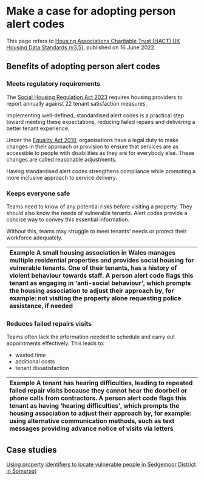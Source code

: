 # Make a case for adopting person alert codes

This page refers to [Housing Associations Charitable Trust (HACT) UK Housing Data Standards (v3.5)](https://hact.org.uk/tools-and-services/uk-housing-data-standards/), published on 16 June 2022\.

## Benefits of adopting person alert codes

### Meets regulatory requirements 

The [Social Housing Regulation Act 2023](https://www.gov.uk/guidance/social-housing-complaints-make-things-right) requires housing providers to report annually against 22 tenant satisfaction measures. 

Implementing well-defined, standardised alert codes is a practical step toward meeting these expectations, reducing failed repairs and delivering a better tenant experience.

Under the [Equality Act 2010](http://www.gov.uk/guidance/equality-act-2010-guidance), organisations have a legal duty to make changes in their approach or provision to ensure that services are as accessible to people with disabilities as they are for everybody else. These changes are called reasonable adjustments.

Having standardised alert codes strengthens compliance while promoting a more inclusive approach to service delivery.

### Keeps everyone safe

Teams need to know of any potential risks before visiting a property. They should also know the needs of vulnerable tenants. Alert codes provide a concise way to convey this essential information.

Without this, teams may struggle to meet tenants' needs or protect their workforce adequately.

| Example  A small housing association in Wales manages multiple residential properties and provides social housing for vulnerable tenants. One of their tenants, has a history of violent behaviour towards staff. A person alert code flags this tenant as engaging in ‘anti-social behaviour’, which prompts the housing association to adjust their approach by, for example: not visiting the property alone requesting police assistance, if needed |
| :---- |

### Reduces failed repairs visits

Teams often lack the information needed to schedule and carry out appointments effectively. This leads to:

* wasted time  
* additional costs  
* tenant dissatisfaction

| Example  A tenant has hearing difficulties, leading to repeated failed repair visits because they cannot hear the doorbell or phone calls from contractors. A person alert code flags this tenant as having ‘hearing difficulties’, which prompts the housing association to adjust their approach by, for example: using alternative communication methods, such as text messages providing advance notice of visits via letters |
| :---- |

## Case studies

[Using property identifiers to locate vulnerable people in Sedgemoor District in Somerset](https://www.local.gov.uk/case-studies/using-property-identifiers-locate-vulnerable-people-sedgemoor-district-somerset)